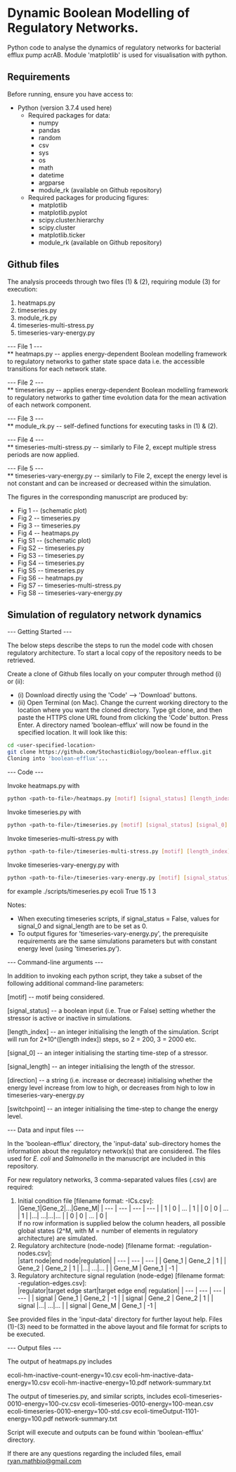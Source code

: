 # Dynamic Boolean Modelling of Regulatory Networks.

Python code to analyse the dynamics of regulatory networks for bacterial efflux pump acrAB. Module 'matplotlib' is used for visualisation with python.

## Requirements

Before running, ensure you have access to:
- Python (version 3.7.4 used here)
  - Required packages for data:
    - numpy
    - pandas
    - random
    - csv
    - sys
    - os
    - math
    - datetime
    - argparse
    - module_rk (available on Github repository)
  - Required packages for producing figures:
    - matplotlib
    - matplotlib.pyplot
    - scipy.cluster.hierarchy
    - scipy.cluster
    - matplotlib.ticker
    - module_rk (available on Github repository)

## Github files

The analysis proceeds through two files (1) & (2), requiring module (3) for execution:
1) heatmaps.py
2) timeseries.py
3) module_rk.py
4) timeseries-multi-stress.py
5) timeseries-vary-energy.py

--- File 1 ---<br/>
** heatmaps.py -- applies energy-dependent Boolean modelling framework to regulatory networks to gather state space data i.e. the accessible transitions for each network state.

--- File 2 ---<br/>
** timeseries.py -- applies energy-dependent Boolean modelling framework to regulatory networks to gather time evolution data for the mean activation of each network component.

--- File 3 ---<br/>
** module_rk.py -- self-defined functions for executing tasks in (1) & (2).

--- File 4 ---<br/>
** timeseries-multi-stress.py -- similarly to File 2, except multiple stress periods are now applied.

--- File 5 ---<br/>
** timeseries-vary-energy.py -- similarly to File 2, except the energy level is not constant and can be increased or decreased within the simulation.

The figures in the corresponding manuscript are produced by:
  - Fig 1 -- (schematic plot)
  - Fig 2 -- timeseries.py
  - Fig 3 -- timeseries.py
  - Fig 4 -- heatmaps.py
  - Fig S1 -- (schematic plot)
  - Fig S2 -- timeseries.py
  - Fig S3 -- timeseries.py
  - Fig S4 -- timeseries.py
  - Fig S5 -- timeseries.py
  - Fig S6 -- heatmaps.py
  - Fig S7 -- timeseries-multi-stress.py
  - Fig S8 -- timeseries-vary-energy.py

## Simulation of regulatory network dynamics

--- Getting Started ---

The below steps describe the steps to run the model code with chosen regulatory architecture. To start a local copy of the repository needs to be retrieved.

Create a clone of Github files locally on your computer through method (i) or (ii):
- (i) Download directly using the 'Code' --> 'Download' buttons.
- (ii) Open Terminal (on Mac). Change the current working directory to the location where you want the cloned directory. Type git clone, and then paste the HTTPS clone URL found from clicking the 'Code' button. Press Enter. A directory named 'boolean-efflux' will now be found in the specified location. It will look like this:<br/>
```sh
cd <user-specified-location>
git clone https://github.com/StochasticBiology/boolean-efflux.git
Cloning into 'boolean-efflux'...
```

--- Code ---

Invoke heatmaps.py with
```sh
python <path-to-file>/heatmaps.py [motif] [signal_status] [length_index]
```

Invoke timeseries.py with
```sh
python <path-to-file>/timeseries.py [motif] [signal_status] [signal_0] [signal_length] [length_index]
```

Invoke timeseries-multi-stress.py with
```sh
python <path-to-file>/timeseries-multi-stress.py [motif] [length_index]
```

Invoke timeseries-vary-energy.py with
```sh
python <path-to-file>/timeseries-vary-energy.py [motif] [signal_status] [signal_start] [signal_length] [length_index] [direction] [switchpoint]
```

for example
./scripts/timeseries.py ecoli True 15 1 3

Notes:
 - When executing timeseries scripts, if signal_status = False, values for signal_0 and signal_length are to be set as 0.
 - To output figures for 'timeseries-vary-energy.py', the prerequisite requirements are the same simulations parameters but with constant energy level (using 'timeseries.py').


--- Command-line arguments ---

In addition to invoking each python script, they take a subset of the following additional command-line parameters:

[motif] -- motif being considered.

[signal_status] -- a boolean input (i.e. True or False) setting whether the stressor is active or inactive in simulations.

[length_index] -- an integer initialising the length of the simulation. Script will run for 2*10^([length index]) steps, so 2 = 200, 3 = 2000 etc.

[signal_0] -- an integer initialising the starting time-step of a stressor.

[signal_length] -- an integer initialising the length of the stressor.

[direction] -- a string (i.e. increase or decrease) initialising whether the energy level increase from low to high, or decreases from high to low in timeseries-vary-energy.py

[switchpoint] -- an integer initialising the time-step to change the energy level.


--- Data and input files ---

In the 'boolean-efflux' directory, the 'input-data' sub-directory homes the information about the regulatory network(s) that are considered. The files used for *E. coli* and *Salmonella* in the manuscript are included in this repository.

For new regulatory networks, 3 comma-separated values files (.csv) are required:
1) Initial condition file [filename format: <motif>-ICs.csv]:<br/>
|Gene_1|Gene_2|...|Gene_M|
| --- | --- | --- | --- |
| 1 | 0 | ... | 1 |
| 0 | 0 | ... | 1 |
|...| ...|...|... |
| 0 | 0 | ... | 0 |
<br/>If no row information is supplied below the column headers, all possible global states (2^M, with M = number of elements in regulatory architecture) are simulated.
2) Regulatory architecture (node-node) [filename format: <motif>-regulation-nodes.csv]:<br/>
|start node|end node|regulation|
| --- | --- | --- |
| Gene_1 | Gene_2 | 1 |
| Gene_2 | Gene_2 | 1 |
|...| ...|... |
| Gene_M | Gene_1 | -1 |
3) Regulatory architecture signal regulation (node-edge) [filename format: <motif>-regulation-edges.csv]:<br/>
|regulator|target edge start|target edge end| regulation|
| --- | --- | --- | --- |
| signal | Gene_1 | Gene_2 | -1 |
| signal | Gene_2 | Gene_2 | 1 |
| signal |...| ...|... |
| signal | Gene_M | Gene_1 | -1 |

See provided files in the 'input-data' directory for further layout help. Files (1)-(3) need to be formatted in the above layout and file format for scripts to be executed.

--- Output files ---

The output of heatmaps.py includes

ecoli-hm-inactive-count-energy=10.csv
ecoli-hm-inactive-data-energy=10.csv
ecoli-hm-inactive-energy=10.pdf
network-summary.txt

The output of timeseries.py, and similar scripts, includes
ecoli-timeseries-0010-energy=100-cv.csv
ecoli-timeseries-0010-energy=100-mean.csv
ecoli-timeseries-0010-energy=100-std.csv
ecoli-timeOutput-1101-energy=100.pdf
network-summary.txt



Script will execute and outputs can be found within 'boolean-efflux' directory.

If there are any questions regarding the included files, email ryan.mathbio@gmail.com
